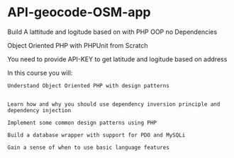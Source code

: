 # API-geocode-OSM-app

Build A lattitude and logitude based on  with PHP OOP no Dependencies 


Object Oriented PHP with PHPUnit from Scratch

You need to provide API-KEY to get latitude and logitude based on address


In this course you will:

    Understand Object Oriented PHP with design patterns


    Learn how and why you should use dependency inversion principle and dependency injection

    Implement some common design patterns using PHP

    Build a database wrapper with support for PDO and MySQLi

    Gain a sense of when to use basic language features


